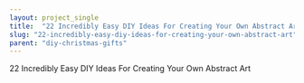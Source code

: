 ```yaml
---
layout: project_single
title:  "22 Incredibly Easy DIY Ideas For Creating Your Own Abstract Art"
slug: "22-incredibly-easy-diy-ideas-for-creating-your-own-abstract-art"
parent: "diy-christmas-gifts"
---
```

22 Incredibly Easy DIY Ideas For Creating Your Own Abstract Art